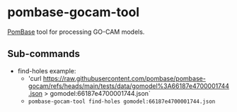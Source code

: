 # pombase-gocam-tool

[PomBase](https://www.pombase.org) tool for processing GO-CAM models.

## Sub-commands

 - find-holes
   example:
    - 'curl https://raw.githubusercontent.com/pombase/pombase-gocam/refs/heads/main/tests/data/gomodel%3A66187e4700001744.json > gomodel:66187e4700001744.json`
    - `pombase-gocam-tool find-holes gomodel:66187e4700001744.json`
